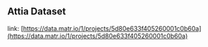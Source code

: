 ## Attia Dataset  
link: [https://data.matr.io/1/projects/5d80e633f405260001c0b60a](https://data.matr.io/1/projects/5d80e633f405260001c0b60a)
